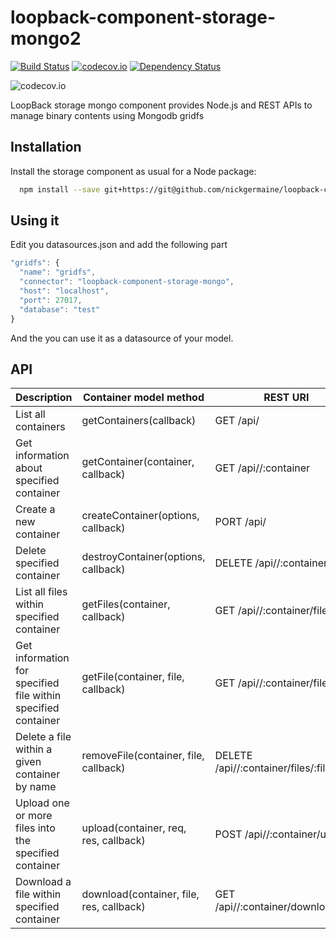 # loopback-component-storage-mongo2
[![Build Status](https://travis-ci.org/jdrouet/loopback-component-storage-mongo.svg)](https://travis-ci.org/jdrouet/loopback-component-storage-mongo)
[![codecov.io](https://codecov.io/github/jdrouet/loopback-component-storage-mongo/coverage.svg?branch=master)](https://codecov.io/github/jdrouet/loopback-component-storage-mongo?branch=master)
[![Dependency Status](https://david-dm.org/jdrouet/loopback-component-storage-mongo.svg)](https://david-dm.org/jdrouet/loopback-component-storage-mongo)

![codecov.io](https://codecov.io/github/jdrouet/loopback-component-storage-mongo/branch.svg?branch=master)

LoopBack storage mongo component provides Node.js and REST APIs to manage binary contents using Mongodb gridfs

## Installation

Install the storage component as usual for a Node package:

```bash
  npm install --save git+https://git@github.com/nickgermaine/loopback-component-storage-mongo.git
```

## Using it

Edit you datasources.json and add the following part

```javascript
"gridfs": {
  "name": "gridfs",
  "connector": "loopback-component-storage-mongo",
  "host": "localhost",
  "port": 27017,
  "database": "test"
}
```

And the you can use it as a datasource of your model.

## API

Description                                                   | Container model method                    | REST URI
--------------------------------------------------------------|-------------------------------------------|--------------------------------------------
List all containers                                           | getContainers(callback)                   | GET /api/<model>
Get information about specified container                     | getContainer(container, callback)         | GET /api/<model>/:container
Create a new container                                        | createContainer(options, callback)        | PORT /api/<model>
Delete specified container                                    | destroyContainer(options, callback)       | DELETE /api/<model>/:container
List all files within specified container                     | getFiles(container, callback)             | GET /api/<model>/:container/files
Get information for specified file within specified container | getFile(container, file, callback)        | GET /api/<model>/:container/files/:file
Delete a file within a given container by name                | removeFile(container, file, callback)     | DELETE /api/<model>/:container/files/:file
Upload one or more files into the specified container         | upload(container, req, res, callback)     | POST /api/<model>/:container/upload
Download a file within specified container                    | download(container, file, res, callback)  | GET /api/<model>/:container/download/:file
